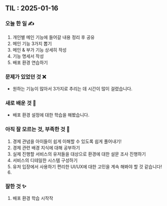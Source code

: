 ## TIL : 2025-01-16

### 오늘 한 일 ✍️
1. 개인별 메인 기능에 들어갈 내용 정리 후 공유 
2. 메인 기능 3가지 뽑기
3. 메인 & 부가 기능 상세히 작성
4. 기능 명세서 작성
5. 배포 환경 연습하기 

### 문제가 있었던 것 ❌
- 원하는 기능이 많아서 3가지로 추리는 데 시간이 많이 걸렸습니다.

### 새로 배운 것 🌱
- 배포 환경 설정에 대한 학습을 해봤습니다.

### 아직 잘 모르는 것, 부족한 것 🧐
1. 경제 관념을 아이들이 쉽게 이해할 수 있도록 쉽게 풀어내기!
2. 경제 관련 배경 지식에 대해 공부하기 
3. 실제 진행할 서비스의 유저들을 대상으로 환경에 대한 설문 조사 진행하기
4. 서비스의 디테일한 시스템 구성하기
5. 유저 입장에서 사용하기 편리한 UI/UX에 대한 고민을 계속 해봐야 할 것 같습니다!
6. 

### 잘한 것 ✨
1. 배포 환경 학습 시작작